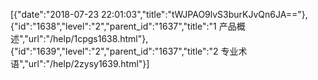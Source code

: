 [{"date":"2018-07-23 22:01:03","title":"tWJPAO9lvS3burKJvQn6JA=="},{"id":"1638","level":"2","parent_id":"1637","title":"1  产品概述","url":"/help/1cpgs1638.html"},{"id":"1639","level":"2","parent_id":"1637","title":"2  专业术语","url":"/help/2zysy1639.html"}]